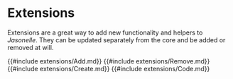 # Extensions

Extensions are a great way to add new functionality and helpers
to _Jasonelle_. They can be updated separately from the core and
be added or removed at will.


{{#include extensions/Add.md}}
{{#include extensions/Remove.md}}
{{#include extensions/Create.md}}
{{#include extensions/Code.md}}
